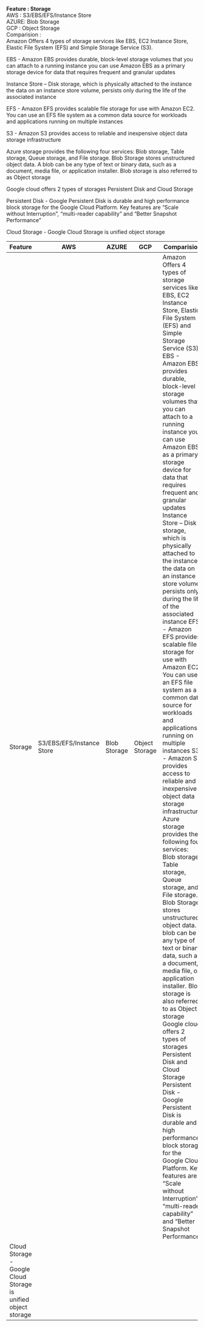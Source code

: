 
**Feature : Storage**  
AWS : S3/EBS/EFS/Instance Store  
AZURE: Blob Storage  
GCP : Object Storage  
Comparision :  
Amazon Offers 4 types of storage services like EBS, EC2 Instance Store, Elastic File System (EFS) and Simple Storage Service (S3).  

EBS - Amazon EBS provides durable, block-level storage volumes that you can attach to a running instance you can use Amazon EBS as a primary storage device for data that requires frequent and granular updates  

Instance Store – Disk storage, which is physically attached to the instance the data on an instance store volume, persists only during the life of the associated instance  

EFS - Amazon EFS provides scalable file storage for use with Amazon EC2. You can use an EFS file system as a common data source for workloads and applications running on multiple instances  

S3 - Amazon S3 provides access to reliable and inexpensive object data storage infrastructure  

Azure storage provides the following four services: Blob storage, Table storage, Queue storage, and File storage. Blob Storage stores unstructured object data. A blob can be any type of text or binary data, such as a document, media file, or application installer. Blob storage is also referred to as Object storage  

Google cloud offers 2 types of storages Persistent Disk and Cloud Storage   

Persistent Disk - Google Persistent Disk is durable and high performance block storage for the Google Cloud Platform. Key features are “Scale without Interruption”, “multi-reader capability” and “Better Snapshot Performance”  

Cloud Storage - Google Cloud Storage is unified object storage  

|Feature|AWS|AZURE|GCP|Comparision|
|---|---|---|---|---|
|Storage|S3/EBS/EFS/Instance Store|Blob Storage|Object Storage|Amazon Offers 4 types of storage services like EBS, EC2 Instance Store, Elastic File System (EFS) and Simple Storage Service (S3).  EBS - Amazon EBS provides durable, block-level storage volumes that you can attach to a running instance you can use Amazon EBS as a primary storage device for data that requires frequent and granular updates  Instance Store – Disk storage, which is physically attached to the instance the data on an instance store volume, persists only during the life of the associated instance  EFS - Amazon EFS provides scalable file storage for use with Amazon EC2. You can use an EFS file system as a common data source for workloads and applications running on multiple instances  S3 - Amazon S3 provides access to reliable and inexpensive object data storage infrastructure  Azure storage provides the following four services: Blob storage, Table storage, Queue storage, and File storage. Blob Storage stores unstructured object data. A blob can be any type of text or binary data, such as a document, media file, or application installer. Blob storage is also referred to as Object storage  Google cloud offers 2 types of storages Persistent Disk and Cloud Storage  Persistent Disk - Google Persistent Disk is durable and high performance block storage for the Google Cloud Platform. Key features are “Scale without Interruption”, “multi-reader capability” and “Better Snapshot Performance”
Cloud Storage - Google Cloud Storage is unified object storage |
